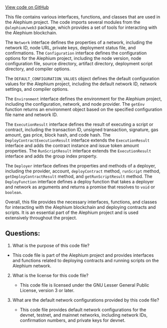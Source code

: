 [View code on GitHub](https://github.com/alephium/alephium-web3/packages/cli/src/types.ts)

This file contains various interfaces, functions, and classes that are used in the Alephium project. The code imports several modules from the `@alephium/web3` package, which provides a set of tools for interacting with the Alephium blockchain. 

The `Network` interface defines the properties of a network, including the network ID, node URL, private keys, deployment status file, and confirmations. The `Configuration` interface defines the configuration options for the Alephium project, including the node version, node configuration file, source directory, artifact directory, deployment script directory, and compiler options. 

The `DEFAULT_CONFIGURATION_VALUES` object defines the default configuration values for the Alephium project, including the default network ID, network settings, and compiler options. 

The `Environment` interface defines the environment for the Alephium project, including the configuration, network, and node provider. The `getEnv` function returns an environment object based on the specified configuration file name and network ID. 

The `ExecutionResult` interface defines the result of executing a script or contract, including the transaction ID, unsigned transaction, signature, gas amount, gas price, block hash, and code hash. The `DeployContractExecutionResult` interface extends the `ExecutionResult` interface and adds the contract instance and issue token amount properties. The `RunScriptResult` interface extends the `ExecutionResult` interface and adds the group index property. 

The `Deployer` interface defines the properties and methods of a deployer, including the provider, account, `deployContract` method, `runScript` method, `getDeployContractResult` method, and `getRunScriptResult` method. The `DeployFunction` interface defines a deploy function that takes a deployer and network as arguments and returns a promise that resolves to `void` or `boolean`. 

Overall, this file provides the necessary interfaces, functions, and classes for interacting with the Alephium blockchain and deploying contracts and scripts. It is an essential part of the Alephium project and is used extensively throughout the project.
## Questions: 
 1. What is the purpose of this code file?
   - This code file is part of the Alephium project and provides interfaces and functions related to deploying contracts and running scripts on the Alephium network.

2. What is the license for this code file?
   - This code file is licensed under the GNU Lesser General Public License, version 3 or later.

3. What are the default network configurations provided by this code file?
   - This code file provides default network configurations for the devnet, testnet, and mainnet networks, including network IDs, confirmation numbers, and private keys for devnet.